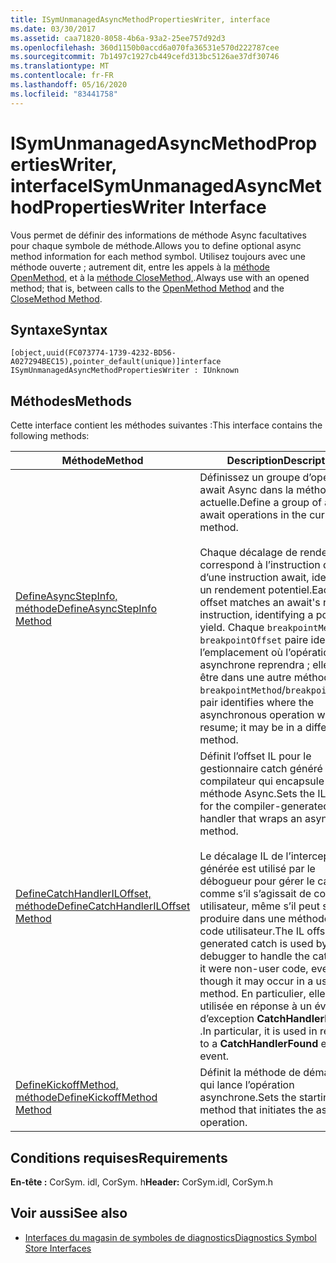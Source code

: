 ```yaml
---
title: ISymUnmanagedAsyncMethodPropertiesWriter, interface
ms.date: 03/30/2017
ms.assetid: caa71820-8058-4b6a-93a2-25ee757d92d3
ms.openlocfilehash: 360d1150b0accd6a070fa36531e570d222787cee
ms.sourcegitcommit: 7b1497c1927cb449cefd313bc5126ae37df30746
ms.translationtype: MT
ms.contentlocale: fr-FR
ms.lasthandoff: 05/16/2020
ms.locfileid: "83441758"
---
```

# <a name="isymunmanagedasyncmethodpropertieswriter-interface"></a><span data-ttu-id="f3155-102">ISymUnmanagedAsyncMethodPropertiesWriter, interface</span><span class="sxs-lookup"><span data-stu-id="f3155-102">ISymUnmanagedAsyncMethodPropertiesWriter Interface</span></span>
<span data-ttu-id="f3155-103">Vous permet de définir des informations de méthode Async facultatives pour chaque symbole de méthode.</span><span class="sxs-lookup"><span data-stu-id="f3155-103">Allows you to define optional async method information for each method symbol.</span></span> <span data-ttu-id="f3155-104">Utilisez toujours avec une méthode ouverte ; autrement dit, entre les appels à la [méthode OpenMethod,](../../../../docs/framework/unmanaged-api/diagnostics/isymunmanagedwriter-openmethod-method.md) et à la [méthode CloseMethod,](isymunmanagedwriter-closemethod-method.md).</span><span class="sxs-lookup"><span data-stu-id="f3155-104">Always use with an opened method; that is, between calls to the [OpenMethod Method](../../../../docs/framework/unmanaged-api/diagnostics/isymunmanagedwriter-openmethod-method.md) and the [CloseMethod Method](isymunmanagedwriter-closemethod-method.md).</span></span>  
  
## <a name="syntax"></a><span data-ttu-id="f3155-105">Syntaxe</span><span class="sxs-lookup"><span data-stu-id="f3155-105">Syntax</span></span>  
  
```idl  
[object,uuid(FC073774-1739-4232-BD56-A027294BEC15),pointer_default(unique)]interface ISymUnmanagedAsyncMethodPropertiesWriter : IUnknown  
```  
  
## <a name="methods"></a><span data-ttu-id="f3155-106">Méthodes</span><span class="sxs-lookup"><span data-stu-id="f3155-106">Methods</span></span>  
 <span data-ttu-id="f3155-107">Cette interface contient les méthodes suivantes :</span><span class="sxs-lookup"><span data-stu-id="f3155-107">This interface contains the following methods:</span></span>  
  
|<span data-ttu-id="f3155-108">Méthode</span><span class="sxs-lookup"><span data-stu-id="f3155-108">Method</span></span>|<span data-ttu-id="f3155-109">Description</span><span class="sxs-lookup"><span data-stu-id="f3155-109">Description</span></span>|  
|------------|-----------------|  
|[<span data-ttu-id="f3155-110">DefineAsyncStepInfo, méthode</span><span class="sxs-lookup"><span data-stu-id="f3155-110">DefineAsyncStepInfo Method</span></span>](isymunmanagedasyncmethodpropertieswriter-defineasyncstepinfo-method.md)|<span data-ttu-id="f3155-111">Définissez un groupe d’opérations await Async dans la méthode actuelle.</span><span class="sxs-lookup"><span data-stu-id="f3155-111">Define a group of async await operations in the current method.</span></span><br /><br /> <span data-ttu-id="f3155-112">Chaque décalage de rendement correspond à l’instruction de retour d’une instruction await, identifiant un rendement potentiel.</span><span class="sxs-lookup"><span data-stu-id="f3155-112">Each yield offset matches an await's return instruction, identifying a potential yield.</span></span> <span data-ttu-id="f3155-113">Chaque `breakpointMethod` / `breakpointOffset` paire identifie l’emplacement où l’opération asynchrone reprendra ; elle peut être dans une autre méthode.</span><span class="sxs-lookup"><span data-stu-id="f3155-113">Each `breakpointMethod`/`breakpointOffset` pair identifies where the asynchronous operation will resume; it may be in a different method.</span></span>|  
|[<span data-ttu-id="f3155-114">DefineCatchHandlerILOffset, méthode</span><span class="sxs-lookup"><span data-stu-id="f3155-114">DefineCatchHandlerILOffset Method</span></span>](isymunmanagedasyncmethodpropertieswriter-definecatchhandleriloffset-method.md)|<span data-ttu-id="f3155-115">Définit l’offset IL pour le gestionnaire catch généré par le compilateur qui encapsule une méthode Async.</span><span class="sxs-lookup"><span data-stu-id="f3155-115">Sets the IL offset for the compiler-generated catch handler that wraps an async method.</span></span><br /><br /> <span data-ttu-id="f3155-116">Le décalage IL de l’interception générée est utilisé par le débogueur pour gérer le catch comme s’il s’agissait de code non-utilisateur, même s’il peut se produire dans une méthode de code utilisateur.</span><span class="sxs-lookup"><span data-stu-id="f3155-116">The IL offset of the generated catch is used by the debugger to handle the catch as if it were non-user code, even though it may occur in a user code method.</span></span> <span data-ttu-id="f3155-117">En particulier, elle est utilisée en réponse à un événement d’exception **CatchHandlerFound** .</span><span class="sxs-lookup"><span data-stu-id="f3155-117">In particular, it is used in response to a **CatchHandlerFound** exception event.</span></span>|  
|[<span data-ttu-id="f3155-118">DefineKickoffMethod, méthode</span><span class="sxs-lookup"><span data-stu-id="f3155-118">DefineKickoffMethod Method</span></span>](isymunmanagedasyncmethodpropertieswriter-definekickoffmethod-method.md)|<span data-ttu-id="f3155-119">Définit la méthode de démarrage qui lance l’opération asynchrone.</span><span class="sxs-lookup"><span data-stu-id="f3155-119">Sets the starting method that initiates the async operation.</span></span>|  
  
## <a name="requirements"></a><span data-ttu-id="f3155-120">Conditions requises</span><span class="sxs-lookup"><span data-stu-id="f3155-120">Requirements</span></span>  
 <span data-ttu-id="f3155-121">**En-tête :** CorSym. idl, CorSym. h</span><span class="sxs-lookup"><span data-stu-id="f3155-121">**Header:** CorSym.idl, CorSym.h</span></span>  
  
## <a name="see-also"></a><span data-ttu-id="f3155-122">Voir aussi</span><span class="sxs-lookup"><span data-stu-id="f3155-122">See also</span></span>

- [<span data-ttu-id="f3155-123">Interfaces du magasin de symboles de diagnostics</span><span class="sxs-lookup"><span data-stu-id="f3155-123">Diagnostics Symbol Store Interfaces</span></span>](diagnostics-symbol-store-interfaces.md)
